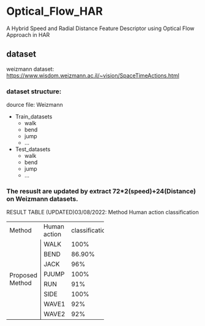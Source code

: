 # Optical_Flow_HAR
A Hybrid Speed and Radial Distance Feature Descriptor using Optical Flow Approach in HAR
## dataset 
weizmann dataset: https://www.wisdom.weizmann.ac.il/~vision/SpaceTimeActions.html
### dataset structure: 
dource file: Weizmann 
- Train_datasets
  - walk
  - bend
  - jump
  - ...
- Test_datasets
  - walk
  - bend
  - jump
  - ...
###  The resuslt are updated by extract 72*2(speed)+24(Distance) on Weizmann datasets.
RESULT TABLE (UPDATED)03/08/2022:
Method	Human action	classification
<table width="255" border="0" cellpadding="0" cellspacing="0" style="width:191.25pt;border-collapse:collapse;table-layout:fixed;">
   <colgroup><col width="72" span="2" style="width:54.00pt;">
   <col width="111" style="mso-width-source:userset;mso-width-alt:3552;">
   </colgroup><tbody><tr height="46" style="height:34.50pt;">
    <td class="xl65" height="46" width="72" style="height:34.50pt;width:54.00pt;" x:str="">Method</td>
    <td class="xl65" width="72" style="width:54.00pt;" x:str="">Human action</td>
    <td class="xl65" width="111" style="width:83.25pt;" x:str="">classification</td>
   </tr>
   <tr height="23" style="height:17.25pt;">
    <td class="xl66" height="184" rowspan="8" style="height:138.00pt;border-right:.5pt solid windowtext;border-bottom:.5pt solid windowtext;" x:str="">Proposed Method</td>
    <td class="xl65" x:str="">WALK</td>
    <td class="xl67" x:num="1.">100%</td>
   </tr>
   <tr height="23" style="height:17.25pt;">
    <td class="xl65" x:str="">BEND</td>
    <td class="xl68" x:num="0.86900000000000011">86.90%</td>
   </tr>
   <tr height="23" style="height:17.25pt;">
    <td class="xl65" x:str="">JACK</td>
    <td class="xl67" x:num="0.95999999999999996">96%</td>
   </tr>
   <tr height="23" style="height:17.25pt;">
    <td class="xl65" x:str="">PJUMP</td>
    <td class="xl67" x:num="1.">100%</td>
   </tr>
   <tr height="23" style="height:17.25pt;">
    <td class="xl65" x:str="">RUN</td>
    <td class="xl67" x:num="0.91000000000000003">91%</td>
   </tr>
   <tr height="23" style="height:17.25pt;">
    <td class="xl65" x:str="">SIDE</td>
    <td class="xl67" x:num="1.">100%</td>
   </tr>
   <tr height="23" style="height:17.25pt;">
    <td class="xl65" x:str="">WAVE1</td>
    <td class="xl67" x:num="0.92000000000000004">92%</td>
   </tr>
   <tr height="23" style="height:17.25pt;">
    <td class="xl65" x:str="">WAVE2</td>
    <td class="xl67" x:num="0.92000000000000004">92%</td>
   </tr>
   <!--[if supportMisalignedColumns]-->
    <tr width="0" style="display:none;">
     <td width="111" style="width:83;"></td>
    </tr>
   <!--[endif]-->
  </tbody></table>

